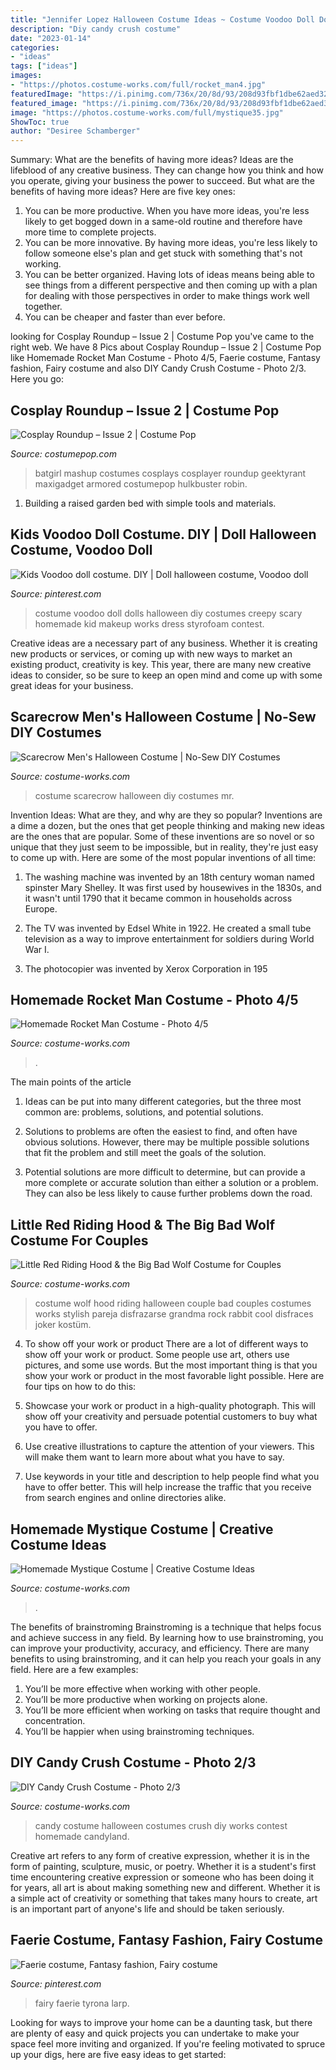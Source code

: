 ```yaml
---
title: "Jennifer Lopez Halloween Costume Ideas ~ Costume Voodoo Doll Dolls Halloween Diy Costumes Creepy Scary Homemade Kid Makeup Works Dress Styrofoam Contest"
description: "Diy candy crush costume"
date: "2023-01-14"
categories:
- "ideas"
tags: ["ideas"]
images:
- "https://photos.costume-works.com/full/rocket_man4.jpg"
featuredImage: "https://i.pinimg.com/736x/20/8d/93/208d93fbf1dbe62aed3271879979360c--voodoo-dolls-doll-costume.jpg"
featured_image: "https://i.pinimg.com/736x/20/8d/93/208d93fbf1dbe62aed3271879979360c--voodoo-dolls-doll-costume.jpg"
image: "https://photos.costume-works.com/full/mystique35.jpg"
ShowToc: true
author: "Desiree Schamberger"
---
```



Summary: What are the benefits of having more ideas?
Ideas are the lifeblood of any creative business. They can change how you think and how you operate, giving your business the power to succeed. But what are the benefits of having more ideas? Here are five key ones:
1. You can be more productive. When you have more ideas, you're less likely to get bogged down in a same-old routine and therefore have more time to complete projects.
2. You can be more innovative. By having more ideas, you're less likely to follow someone else's plan and get stuck with something that's not working.
3. You can be better organized. Having lots of ideas means being able to see things from a different perspective and then coming up with a plan for dealing with those perspectives in order to make things work well together.
4. You can be cheaper and faster than ever before.

	

		
looking for Cosplay Roundup – Issue 2 | Costume Pop you've came to the right web. We have 8 Pics about Cosplay Roundup – Issue 2 | Costume Pop like Homemade Rocket Man Costume - Photo 4/5, Faerie costume, Fantasy fashion, Fairy costume and also DIY Candy Crush Costume - Photo 2/3. Here you go:
		
    
## Cosplay Roundup – Issue 2 | Costume Pop

<img loading=lazy src="https://www.costumepop.com/wp-content/uploads/2014/09/armored-batman-cosplay-costumepop.jpg" onerror="this.onerror=null;this.src='https://tse3.mm.bing.net/th?id=OIP.NR5uZ3rSBDJBrw6kBUaBkwHaK7&amp;pid=15.1';" alt="Cosplay Roundup – Issue 2 | Costume Pop">

_Source: costumepop.com_

>batgirl mashup costumes cosplays cosplayer roundup geektyrant maxigadget armored costumepop hulkbuster robin. 

	

1. Building a raised garden bed with simple tools and materials.

    
## Kids Voodoo Doll Costume. DIY | Doll Halloween Costume, Voodoo Doll

<img loading=lazy src="https://i.pinimg.com/736x/20/8d/93/208d93fbf1dbe62aed3271879979360c--voodoo-dolls-doll-costume.jpg" onerror="this.onerror=null;this.src='https://tse3.mm.bing.net/th?id=OIP.xgNqBnjez2NjYuKIZdAOeAHaLH&amp;pid=15.1';" alt="Kids Voodoo doll costume. DIY | Doll halloween costume, Voodoo doll">

_Source: pinterest.com_

>costume voodoo doll dolls halloween diy costumes creepy scary homemade kid makeup works dress styrofoam contest. 

	

Creative ideas are a necessary part of any business. Whether it is creating new products or services, or coming up with new ways to market an existing product, creativity is key. This year, there are many new creative ideas to consider, so be sure to keep an open mind and come up with some great ideas for your business.

    
## Scarecrow Men&#039;s Halloween Costume | No-Sew DIY Costumes

<img loading=lazy src="https://photos.costume-works.com/full/scarecrow96.jpg" onerror="this.onerror=null;this.src='https://tse2.mm.bing.net/th?id=OIP.uNZJ2qCI5bySVCmuoulevwHaNE&amp;pid=15.1';" alt="Scarecrow Men&#039;s Halloween Costume | No-Sew DIY Costumes">

_Source: costume-works.com_

>costume scarecrow halloween diy costumes mr. 

	

Invention Ideas: What are they, and why are they so popular?
Inventions are a dime a dozen, but the ones that get people thinking and making new ideas are the ones that are popular. Some of these inventions are so novel or so unique that they just seem to be impossible, but in reality, they're just easy to come up with. Here are some of the most popular inventions of all time: 
1. The washing machine was invented by an 18th century woman named spinster Mary Shelley. It was first used by housewives in the 1830s, and it wasn't until 1790 that it became common in households across Europe.

2. The TV was invented by Edsel White in 1922. He created a small tube television as a way to improve entertainment for soldiers during World War I.

3. The photocopier was invented by Xerox Corporation in 195
    
## Homemade Rocket Man Costume - Photo 4/5

<img loading=lazy src="https://photos.costume-works.com/full/rocket_man4.jpg" onerror="this.onerror=null;this.src='https://tse3.mm.bing.net/th?id=OIP.h3XR0e-jfkqIxFvNBNOBkQHaLk&amp;pid=15.1';" alt="Homemade Rocket Man Costume - Photo 4/5">

_Source: costume-works.com_

>. 

	

The main points of the article
1. Ideas can be put into many different categories, but the three most common are: problems, solutions, and potential solutions.
2. Solutions to problems are often the easiest to find, and often have obvious solutions. However, there may be multiple possible solutions that fit the problem and still meet the goals of the solution.

3. Potential solutions are more difficult to determine, but can provide a more complete or accurate solution than either a solution or a problem. They can also be less likely to cause further problems down the road.

    
## Little Red Riding Hood &amp; The Big Bad Wolf Costume For Couples

<img loading=lazy src="https://photos.costume-works.com/full/little_red_riding_hood_n_the_big_bad_wolf1.jpg" onerror="this.onerror=null;this.src='https://tse1.mm.bing.net/th?id=OIP.VZ_M-LEhRGquT1cyPMd10gCjEs&amp;pid=15.1';" alt="Little Red Riding Hood &amp; the Big Bad Wolf Costume for Couples">

_Source: costume-works.com_

>costume wolf hood riding halloween couple bad couples costumes works stylish pareja disfrazarse grandma rock rabbit cool disfraces joker kostüm. 

	

4. To show off your work or product
There are a lot of different ways to show off your work or product. Some people use art, others use pictures, and some use words. But the most important thing is that you show your work or product in the most favorable light possible. Here are four tips on how to do this:
1. Showcase your work or product in a high-quality photograph. This will show off your creativity and persuade potential customers to buy what you have to offer.

2. Use creative illustrations to capture the attention of your viewers. This will make them want to learn more about what you have to say.

3. Use keywords in your title and description to help people find what you have to offer better. This will help increase the traffic that you receive from search engines and online directories alike.


    
## Homemade Mystique Costume | Creative Costume Ideas

<img loading=lazy src="https://photos.costume-works.com/full/mystique35.jpg" onerror="this.onerror=null;this.src='https://tse4.mm.bing.net/th?id=OIP.64uFiIr9b8-8S9OT13xkowHaJ3&amp;pid=15.1';" alt="Homemade Mystique Costume | Creative Costume Ideas">

_Source: costume-works.com_

>. 

	

The benefits of brainstroming
Brainstroming is a technique that helps focus and achieve success in any field. By learning how to use brainstroming, you can improve your productivity, accuracy, and efficiency. There are many benefits to using brainstroming, and it can help you reach your goals in any field. Here are a few examples:
1. You’ll be more effective when working with other people.
2. You’ll be more productive when working on projects alone.
3. You’ll be more efficient when working on tasks that require thought and concentration.
4. You’ll be happier when using brainstroming techniques.

    
## DIY Candy Crush Costume - Photo 2/3

<img loading=lazy src="http://photos.costume-works.com/full/candy_crush3.jpg" onerror="this.onerror=null;this.src='https://tse4.mm.bing.net/th?id=OIP.KnhvLddHlPO3241tlYS-kwDMEs&amp;pid=15.1';" alt="DIY Candy Crush Costume - Photo 2/3">

_Source: costume-works.com_

>candy costume halloween costumes crush diy works contest homemade candyland. 

	

Creative art refers to any form of creative expression, whether it is in the form of painting, sculpture, music, or poetry. Whether it is a student's first time encountering creative expression or someone who has been doing it for years, all art is about making something new and different. Whether it is a simple act of creativity or something that takes many hours to create, art is an important part of anyone's life and should be taken seriously.

    
## Faerie Costume, Fantasy Fashion, Fairy Costume

<img loading=lazy src="https://i.pinimg.com/736x/04/a4/aa/04a4aace491a631c46af1db142546765--art-costumes-fantasy-costumes.jpg" onerror="this.onerror=null;this.src='https://tse1.mm.bing.net/th?id=OIP.9IHJM0bRlGcB-k4PwVN9CgHaLJ&amp;pid=15.1';" alt="Faerie costume, Fantasy fashion, Fairy costume">

_Source: pinterest.com_

>fairy faerie tyrona larp. 

	

Looking for ways to improve your home can be a daunting task, but there are plenty of easy and quick projects you can undertake to make your space feel more inviting and organized. If you're feeling motivated to spruce up your digs, here are five easy ideas to get started: 

